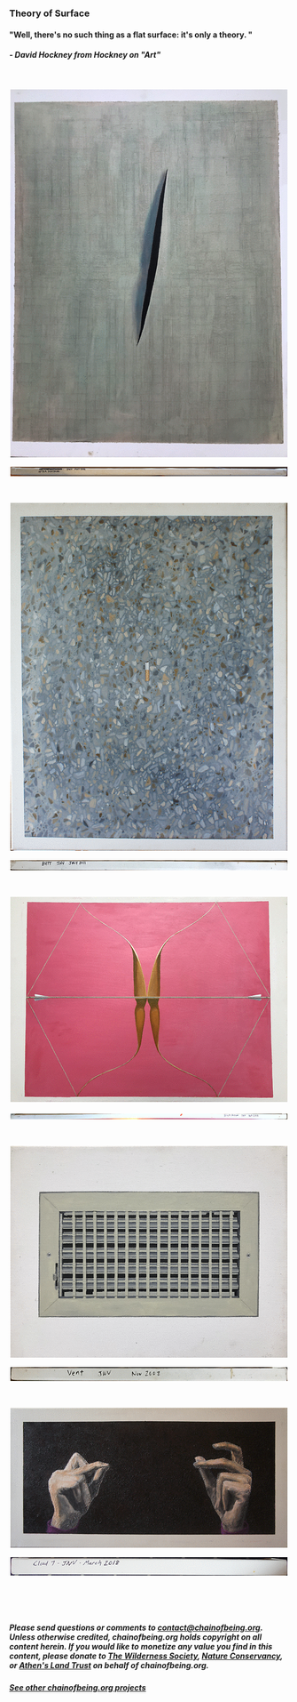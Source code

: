 ### Theory of Surface

#### "Well, there's no such thing as a flat surface: it's only a theory. "
##### - David Hockney from *Hockney on "Art"*


<p> <br /> </p>
<p align="center">
<a href="fullPics/fontana.JPG"> <img src="thumbs/fontana.gif"> </a>
</p>
<p align="center">
<img src="thumbs/fontanaText.gif">
</p>
<p> <br /> </p>
<p align="center">
<a href="fullPics/butt.JPG"> <img src="thumbs/butt.gif"> </a>
</p>
<p align="center">
<img src="thumbs/buttText.gif">
</p>
<p> <br /> </p>
<p align="center">
<a href="fullPics/trickArrow.JPG"> <img src="thumbs/trickArrow.gif"> </a>
</p>
<p align="center">
<img src="thumbs/trickArrowText.gif">
</p>
<p> <br /> </p>
<p align="center">
<a href="fullPics/vent.JPG"> <img src="thumbs/vent.gif"> </a>
</p>
<p align="center">
<img src="thumbs/ventText.gif">
</p>
<p> <br /> </p>
<p align="center">
<a href="fullPics/cloud7.JPG"> <img src="thumbs/cloud7.gif"> </a>
</p>
<p align="center">
<img src="thumbs/cloud7Text.gif">
</p>

<p> <br /> </p>
<p> <br /> </p>

##### Please send questions or comments to <contact@chainofbeing.org>.  Unless otherwise credited, chainofbeing.org holds copyright on all content herein.  If you would like to monetize any value you find in this content, please donate to [The Wilderness Society](https://act.wilderness.org/onlineactions/3hLloTNiCESMtezW0a5ulw2?_ga=2.57196522.1739978), [Nature Conservancy](https://support.nature.org), or [Athen's Land Trust](https://connect.clickandpledge.com/w/Form/0d8d085d-92e9-4d3e-9d93-0052b950471b?637236895579056391) on behalf of chainofbeing.org. 

##### [See other chainofbeing.org projects](../index)
